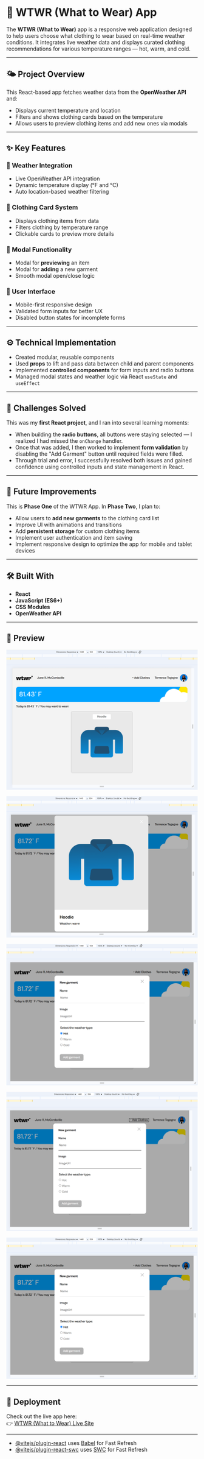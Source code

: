 # 👚 WTWR (What to Wear) App

The **WTWR (What to Wear)** app is a responsive web application designed to help users choose what clothing to wear based on real-time weather conditions. It integrates live weather data and displays curated clothing recommendations for various temperature ranges — hot, warm, and cold.

---

## 🌤️ Project Overview

This React-based app fetches weather data from the **OpenWeather API** and:

- Displays current temperature and location
- Filters and shows clothing cards based on the temperature
- Allows users to preview clothing items and add new ones via modals

---

## ✨ Key Features

### 🔁 Weather Integration

- Live OpenWeather API integration
- Dynamic temperature display (°F and °C)
- Auto location-based weather filtering

### 👕 Clothing Card System

- Displays clothing items from data
- Filters clothing by temperature range
- Clickable cards to preview more details

### 🧩 Modal Functionality

- Modal for **previewing** an item
- Modal for **adding** a new garment
- Smooth modal open/close logic

### 🎨 User Interface

- Mobile-first responsive design
- Validated form inputs for better UX
- Disabled button states for incomplete forms

---

## ⚙️ Technical Implementation

- Created modular, reusable components
- Used **props** to lift and pass data between child and parent components
- Implemented **controlled components** for form inputs and radio buttons
- Managed modal states and weather logic via React `useState` and `useEffect`

---

## 🧠 Challenges Solved

This was my **first React project**, and I ran into several learning moments:

- When building the **radio buttons**, all buttons were staying selected — I realized I had missed the `onChange` handler.
- Once that was added, I then worked to implement **form validation** by disabling the "Add Garment" button until required fields were filled.
- Through trial and error, I successfully resolved both issues and gained confidence using controlled inputs and state management in React.

---

## 🚀 Future Improvements

This is **Phase One** of the WTWR App. In **Phase Two**, I plan to:

- Allow users to **add new garments** to the clothing card list
- Improve UI with animations and transitions
- Add **persistent storage** for custom clothing items
- Implement user authentication and item saving
- Implement responsive design to optimize the app for mobile and tablet devices

---

## 🛠️ Built With

- **React**
- **JavaScript (ES6+)**
- **CSS Modules**
- **OpenWeather API**

---

## 📸 Preview

![WTWR Page](./src/assets/README/WTWR%20Page.png)

![Clothing Item Modal](./src/assets/README/Clothing%20Item%20Modal.png)

![Add Garment Modal](./src/assets/README/Disabled%20Functionality.png)

![Add Garment Disabled State](./src/assets/README/Disabled%20State.png)

![Add Garment Disabled Functionality](./src/assets/README/Disabled%20Functionality.png)

---

## 🚀 Deployment

Check out the live app here:  
👉 [WTWR (What to Wear) Live Site](https://enyberg09.github.io/se_project_react/)

---

- [@vitejs/plugin-react](https://github.com/vitejs/vite-plugin-react/blob/main/packages/plugin-react/README.md) uses [Babel](https://babeljs.io/) for Fast Refresh
- [@vitejs/plugin-react-swc](https://github.com/vitejs/vite-plugin-react-swc) uses [SWC](https://swc.rs/) for Fast Refresh
